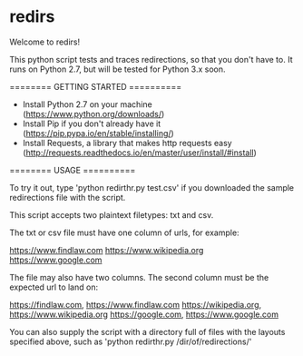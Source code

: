 # redirs

Welcome to redirs!

This python script tests and traces redirections, so that you don't have to. It runs on Python 2.7, but will be tested for Python 3.x soon.

======== GETTING STARTED ==========

* Install Python 2.7 on your machine (https://www.python.org/downloads/)
* Install Pip if you don't already have it (https://pip.pypa.io/en/stable/installing/)
* Install Requests, a library that makes http requests easy (http://requests.readthedocs.io/en/master/user/install/#install)

======== USAGE ==========

To try it out, type 'python redirthr.py test.csv' if you downloaded the sample redirections file with the script.

This script accepts two plaintext filetypes: txt and csv. 

The txt or csv file must have one column of urls, for example:

https://www.findlaw.com
https://www.wikipedia.org
https://www.google.com

The file may also have two columns. The second column must be the expected url to land on:

https://findlaw.com, https://www.findlaw.com
https://wikipedia.org, https://www.wikipedia.org
https://google.com, https://www.google.com

You can also supply the script with a directory full of files with the layouts specified above, such as 'python redirthr.py /dir/of/redirections/'
